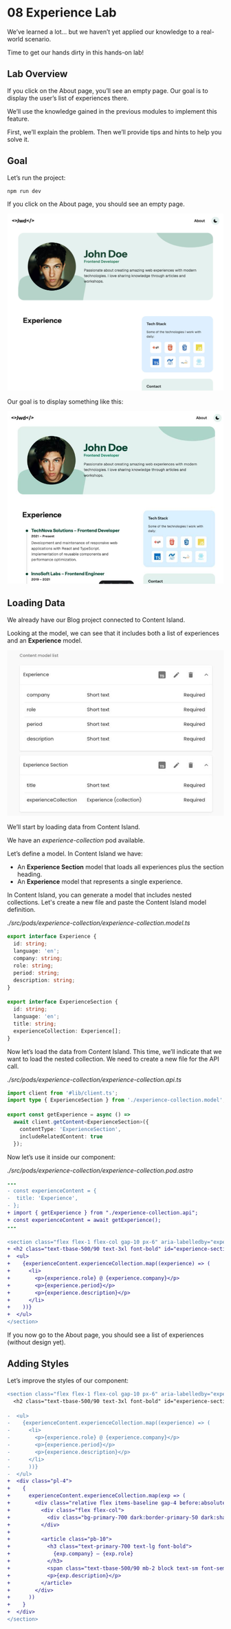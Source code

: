 # 08 Experience Lab

We’ve learned a lot… but we haven’t yet applied our knowledge to a real-world scenario.

Time to get our hands dirty in this hands-on lab!

## Lab Overview

If you click on the About page, you’ll see an empty page. Our goal is to display the user’s list of experiences there.

We’ll use the knowledge gained in the previous modules to implement this feature.

First, we’ll explain the problem. Then we’ll provide tips and hints to help you solve it.

## Goal

Let’s run the project:

```bash
npm run dev
```

If you click on the About page, you should see an empty page.

![Empty experience placeholder](./content/empty-experience.jpg)

Our goal is to display something like this:

![Full list of experiences](./content/experience-completed.jpg)

## Loading Data

We already have our Blog project connected to Content Island.

Looking at the model, we can see that it includes both a list of experiences and an **Experience** model.

![Experience and the Experience model](./content/model.jpg)

We’ll start by loading data from Content Island.

We have an _experience-collection_ pod available.

Let’s define a model. In Content Island we have:

- An **Experience Section** model that loads all experiences plus the section heading.
- An **Experience** model that represents a single experience.

In Content Island, you can generate a model that includes nested collections. Let's create a new file and paste the Content Island model definition.

_./src/pods/experience-collection/experience-collection.model.ts_

```ts
export interface Experience {
  id: string;
  language: 'en';
  company: string;
  role: string;
  period: string;
  description: string;
}

export interface ExperienceSection {
  id: string;
  language: 'en';
  title: string;
  experienceCollection: Experience[];
}
```

Now let’s load the data from Content Island. This time, we’ll indicate that we want to load the nested collection.
We need to create a new file for the API call.

_./src/pods/experience-collection/experience-collection.api.ts_

```ts
import client from '#lib/client.ts';
import type { ExperienceSection } from './experience-collection.model';

export const getExperience = async () =>
  await client.getContent<ExperienceSection>({
    contentType: 'ExperienceSection',
    includeRelatedContent: true
  });
```

Now let’s use it inside our component:

_./src/pods/experience-collection/experience-collection.pod.astro_

```diff
---
- const experienceContent = {
-  title: 'Experience',
- };
+ import { getExperience } from "./experience-collection.api";
+ const experienceContent = await getExperience();
---

<section class="flex flex-1 flex-col gap-10 px-6" aria-labelledby="experience-section-heading">
+ <h2 class="text-tbase-500/90 text-3xl font-bold" id="experience-section-heading">{experienceContent.title}</h2>
+  <ul>
+    {experienceContent.experienceCollection.map((experience) => (
+      <li>
+        <p>{experience.role} @ {experience.company}</p>
+        <p>{experience.period}</p>
+        <p>{experience.description}</p>
+      </li>
+    ))}
+  </ul>
</section>
```

If you now go to the About page, you should see a list of experiences (without design yet).

## Adding Styles

Let’s improve the styles of our component:

```diff
<section class="flex flex-1 flex-col gap-10 px-6" aria-labelledby="experience-section-heading">
  <h2 class="text-tbase-500/90 text-3xl font-bold" id="experience-section-heading">{experienceContent.title}</h2>

-  <ul>
-    {experienceContent.experienceCollection.map((experience) => (
-      <li>
-        <p>{experience.role} @ {experience.company}</p>
-        <p>{experience.period}</p>
-        <p>{experience.description}</p>
-      </li>
-      ))}
-  </ul>
+  <div class="pl-4">
+    {
+      experienceContent.experienceCollection.map(exp => (
+        <div class="relative flex items-baseline gap-4 before:absolute before:top-5 before:left-[5px] before:z-[-1] before:h-full before:w-0.5 before:bg-gray-300 last:before:hidden">
+          <div class="flex flex-col">
+            <div class="bg-primary-700 dark:border-primary-50 dark:shadow-primary-50 h-3 w-3 rounded-full shadow-[0_0_0_4px] shadow-white dark:shadow-[0_0_0_5px]" />
+          </div>
+
+          <article class="pb-10">
+            <h3 class="text-primary-700 text-lg font-bold">
+              {exp.company} – {exp.role}
+            </h3>
+            <span class="text-tbase-500/90 mb-2 block text-sm font-semibold">{exp.period}</span>
+            <p>{exp.description}</p>
+          </article>
+        </div>
+      ))
+    }
+  </div>
</section>
```
